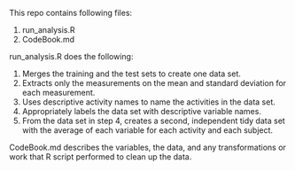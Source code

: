 This repo contains following files:  
1. run_analysis.R  
2. CodeBook.md  

run_analysis.R does the following:  
1. Merges the training and the test sets to create one data set.  
2. Extracts only the measurements on the mean and standard deviation for each measurement.  
3. Uses descriptive activity names to name the activities in the data set.  
4. Appropriately labels the data set with descriptive variable names.   
5. From the data set in step 4, creates a second, independent tidy data set with the average of each variable for each activity and each subject.  
  
CodeBook.md describes the variables, the data, and any transformations or work that R script performed to clean up the data.
